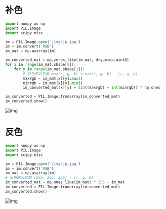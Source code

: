 # 补色

```py
import numpy as np
import PIL.Image
import scipy.misc

im = PIL.Image.open('/img/jp.jpg')
im = im.convert('RGB')
im_mat = np.asarray(im)

im_converted_mat = np.zeros_like(im_mat, dtype=np.uint8)
for x in range(im_mat.shape[0]):
    for y in range(im_mat.shape[1]):
        # 补色的公式是 max(r, g, b) + min(r, g, b) - [r, g, b]
        maxrgb = im_mat[x][y].max()
        minrgb = im_mat[x][y].min()
        im_converted_mat[x][y] = (int(maxrgb) + int(minrgb)) * np.ones(3) - im_mat[x][y]

im_converted = PIL.Image.fromarray(im_converted_mat)
im_converted.show()
```

![img](/img/pil/complementary_and_invert_color/complementary_color.jpg)

# 反色

```py
import numpy as np
import PIL.Image
import scipy.misc

im = PIL.Image.open('/img/jp.jpg')
im = im.convert('RGB')
im_mat = np.asarray(im)
# 反色的公式是 [255, 255, 255] - [r, g, b]
im_converted_mat = np.ones_like(im_mat) * 255 - im_mat
im_converted = PIL.Image.fromarray(im_converted_mat)
im_converted.show()
```

![img](/img/pil/complementary_and_invert_color/invert_color.jpg)

